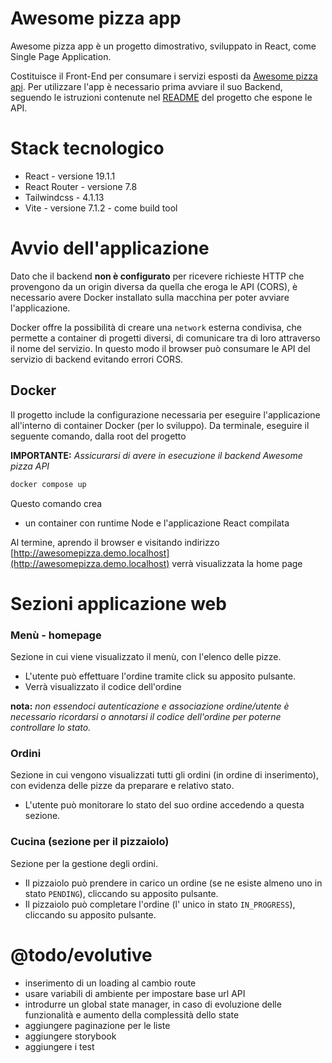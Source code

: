 # Awesome pizza app
Awesome pizza app è un progetto dimostrativo, sviluppato in React, come Single Page Application.

Costituisce il Front-End per consumare i servizi esposti da [Awesome pizza api](https://github.com/poweranto/awesomepizza-api/).
Per utilizzare l'app è necessario prima avviare il suo Backend, seguendo le istruzioni contenute nel [README](https://github.com/poweranto/awesomepizza-api/blob/main/README.md) del progetto che espone le API.

# Stack tecnologico
- React - versione 19.1.1
- React Router - versione 7.8
- Tailwindcss - 4.1.13
- Vite - versione 7.1.2 - come build tool

# Avvio dell'applicazione
Dato che il backend **non è configurato** per ricevere richieste HTTP che provengono da un origin diversa da quella che eroga le API (CORS), è necessario avere Docker installato sulla macchina per poter avviare l'applicazione.

Docker offre la possibilità di creare una `network` esterna condivisa, che permette a container di progetti diversi, di comunicare tra di loro attraverso il nome del servizio.
In questo modo il browser può consumare le API del servizio di backend evitando errori CORS.

## Docker
Il progetto include la configurazione necessaria per eseguire l'applicazione all'interno di container Docker (per lo sviluppo). Da terminale, eseguire il seguente comando, dalla root del progetto

**IMPORTANTE:** _Assicurarsi di avere in esecuzione il backend Awesome pizza API_ 

```bash
docker compose up
```
Questo comando crea
- un container con runtime Node e l'applicazione React compilata

Al termine, aprendo il browser e visitando indirizzo [http://awesomepizza.demo.localhost](http://awesomepizza.demo.localhost) verrà visualizzata la home page
# Sezioni applicazione web

### Menù - homepage
Sezione in cui viene visualizzato il menù, con l'elenco delle pizze.
- L'utente può effettuare l'ordine tramite click su apposito pulsante.
- Verrà visualizzato il codice dell'ordine


**nota:** _non essendoci autenticazione e associazione ordine/utente è necessario ricordarsi o annotarsi il codice dell'ordine per poterne controllare lo stato._


### Ordini
Sezione in cui vengono visualizzati tutti gli ordini (in ordine di inserimento), con evidenza delle pizze da preparare e relativo stato.
- L'utente può monitorare lo stato del suo ordine accedendo a questa sezione.


### Cucina (sezione per il pizzaiolo)
Sezione per la gestione degli ordini.
- Il pizzaiolo può prendere in carico un ordine (se ne esiste almeno uno in stato `PENDING`), cliccando su apposito pulsante.
- Il pizzaiolo può completare l'ordine (l' unico in stato `IN_PROGRESS`), cliccando su apposito pulsante.

# @todo/evolutive
- inserimento di un loading al cambio route
- usare variabili di ambiente per impostare base url API
- introdurre un global state manager, 
in caso di evoluzione delle funzionalità e aumento della complessità dello state
- aggiungere paginazione per le liste
- aggiungere storybook
- aggiungere i test